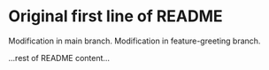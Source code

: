 # Original first line of README

Modification in main branch.
Modification in feature-greeting branch.

...rest of README content...

